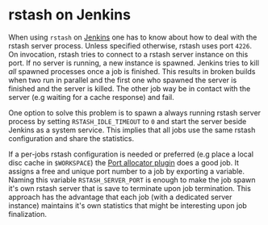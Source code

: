 rstash on Jenkins
==================

When using `rstash` on [Jenkins](https://jenkins.io) one has to know about how to deal with the rstash server process.
Unless specified otherwise, rstash uses port `4226`. On invocation, rstash tries to connect to a rstash server
instance on this port. If no server is running, a new instance is spawned. Jenkins tries to kill *all* spawned processes
once a job is finished.  This results in broken builds when two run in parallel and the first one who spawned the server
is finished and the server is killed. The other job way be in contact with the server (e.g waiting for a cache response)
and fail.

One option to solve this problem is to spawn a always running rstash server process by setting `RSTASH_IDLE_TIMEOUT`
to `0` and start the server beside Jenkins as a system service. This implies that all jobs use the same rstash
configuration and share the statistics.

If a per-jobs rstash configuration is needed or preferred (e.g place a local disc cache in `$WORKSPACE`) the [Port
allocator plugin](https://wiki.jenkins.io/display/JENKINS/Port+Allocator+Plugin) does a good job. It assigns a free and
unique port number to a job by exporting a variable. Naming this variable `RSTASH_SERVER_PORT` is enough to make the
job spawn it's own rstash server that is save to terminate upon job termination. This approach has the advantage that
each job (with a dedicated server instance) maintains it's own statistics that might be interesting upon job
finalization.

